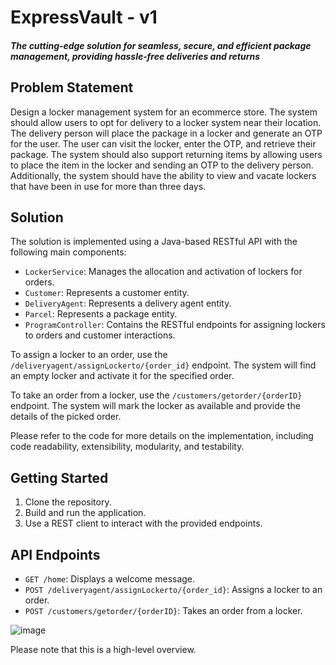 # ExpressVault - v1
##### The cutting‐edge solution for seamless, secure, and efficient package management, providing hassle‐free deliveries and returns

## Problem Statement
Design a locker management system for an ecommerce store. The system should allow users to opt for delivery to a locker system near their location. The delivery person will place the package in a locker and generate an OTP for the user. The user can visit the locker, enter the OTP, and retrieve their package. The system should also support returning items by allowing users to place the item in the locker and sending an OTP to the delivery person. Additionally, the system should have the ability to view and vacate lockers that have been in use for more than three days.

## Solution

The solution is implemented using a Java-based RESTful API with the following main components:

- `LockerService`: Manages the allocation and activation of lockers for orders.
- `Customer`: Represents a customer entity.
- `DeliveryAgent`: Represents a delivery agent entity.
- `Parcel`: Represents a package entity.
- `ProgramController`: Contains the RESTful endpoints for assigning lockers to orders and customer interactions.

To assign a locker to an order, use the `/deliveryagent/assignLockerto/{order_id}` endpoint. The system will find an empty locker and activate it for the specified order.

To take an order from a locker, use the `/customers/getorder/{orderID}` endpoint. The system will mark the locker as available and provide the details of the picked order.

Please refer to the code for more details on the implementation, including code readability, extensibility, modularity, and testability.

## Getting Started

1. Clone the repository.
2. Build and run the application.
3. Use a REST client to interact with the provided endpoints.

## API Endpoints

- `GET /home`: Displays a welcome message.
- `POST /deliveryagent/assignLockerto/{order_id}`: Assigns a locker to an order.
- `POST /customers/getorder/{orderID}`: Takes an order from a locker.

  
![image](https://github.com/cs-mshr/ExpressVault/assets/95642555/60ab477c-97ed-4118-85b3-e701ad564bd9)


Please note that this is a high-level overview. 
